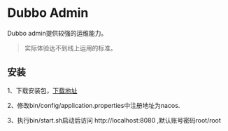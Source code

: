 # Dubbo Admin

Dubbo admin提供较强的运维能力。
> 实际体验达不到线上运用的标准。

## 安装

1、下载安装包，[下载地址](https://github.com/apache/dubbo-admin/releases/)

2、修改bin/config/application.properties中注册地址为nacos.

3、执行bin/start.sh启动后访问 http://localhost:8080 ,默认账号密码root/root

